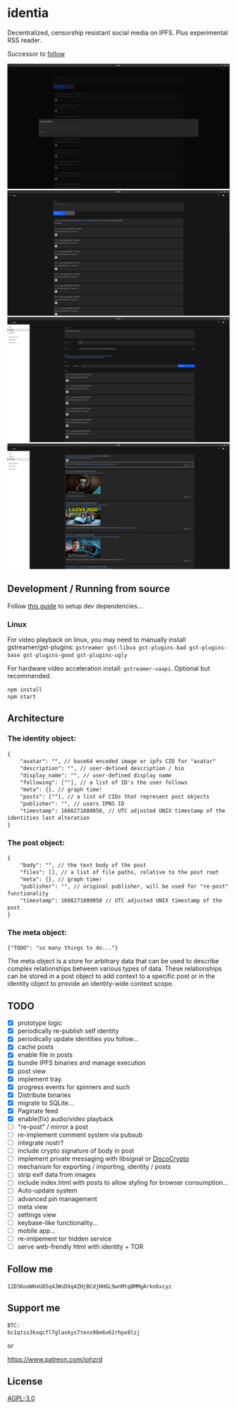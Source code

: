 # identia

Decentralized, censorship resistant social media on IPFS. Plus experimental RSS reader.

Successor to [follow](https://github.com/iohzrd/follow)

![](screenshot1.png)
![](screenshot2.png)
![](screenshot3.png)
![](screenshot4.png)

## Development / Running from source

Follow [this guide](https://tauri.studio/v1/guides/getting-started/prerequisites) to setup dev dependencies...

### Linux

For video playback on linux, you may need to manually install gstreamer/gst-plugins:
`gstreamer gst-libva gst-plugins-bad gst-plugins-base gst-plugins-good gst-plugins-ugly`

For hardware video acceleration install: `gstreamer-vaapi`. Optional but recommended.

```
npm install
npm start
```

## Architecture

### The identity object:

```
{
    "avatar": "", // base64 encoded image or ipfs CID for "avatar"
    "description": "", // user-defined description / bio
    "display_name": "", // user-defined display name
    "following": [""], // a list of ID's the user follows
    "meta": {}, // graph time!
    "posts": [""], // a list of CIDs that represent post objects
    "publisher": "", // users IPNS ID
    "timestamp": 1608271880058, // UTC adjusted UNIX timestamp of the identities last alteration
}
```

### The post object:

```
{
    "body": "", // the text body of the post
    "files": [], // a list of file paths, relative to the post root
    "meta": {}, // graph time!
    "publisher": "", // original publisher, will be used for "re-post" functionality
    "timestamp": 1608271880058 // UTC adjusted UNIX timestamp of the post
}
```

### The meta object:

```
{"TODO": "so many things to do..."}
```

The meta object is a store for arbitrary data that can be used to describe complex relationships between various types of data.
These relationships can be stored in a post object to add context to a specific post or in the identity object to provide an identity-wide context scope.

## TODO

- [x] prototype logic
- [x] periodically re-publish self identity
- [x] periodically update identities you follow...
- [x] cache posts
- [x] enable file in posts
- [x] bundle IPFS binaries and manage execution
- [x] post view
- [x] implement tray.
- [x] progress events for spinners and such
- [x] Distribute binaries
- [x] migrate to SQLite...
- [x] Paginate feed
- [x] enable(fix) audio/video playback
- [ ] "re-post" / mirror a post
- [ ] re-implement comment system via pubsub
- [ ] integrate nostr?
- [ ] include crypto signature of body in post
- [ ] implement private messaging with libsignal or [DiscoCrypto](https://discocrypto.com/#/)
- [ ] mechanism for exporting / importing, identity / posts
- [ ] strip exif data from images
- [ ] include index.html with posts to allow styling for browser consumption...
- [ ] Auto-update system
- [ ] advanced pin management
- [ ] meta view
- [ ] settings view
- [ ] keybase-like functionality...
- [ ] mobile app...
- [ ] re-imlpement tor hidden service
- [ ] serve web-frendly html with identity + TOR

## Follow me

```
12D3KooWHxU85q4JWsDXq4ZHjBCdjHHGL9wnMtqBMMgArkn6xcyz
```

## Support me

```
BTC:
bc1qtss3kxqcfl7glaskys7tevs98e6v62rhpx8lzj
```

or

https://www.patreon.com/iohzrd

## License

[AGPL-3.0](LICENSE)
